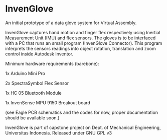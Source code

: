 InvenGlove
==========

An initial prototype of a data glove system for Virtual Assembly. 


InvenGlove captures hand motion and finger flex respectively using Inertial Measurement Unit (IMU)  and flex sensors.  The gloves is to be interfaced with a PC that runs an small program (InvenGlove Connector). This program interprets the sensors readings into object rotation, translation and zoom control inside Autodesk Inventor.

Minimum hardware requirements (barebone):


1x Arduino Mini Pro

2x SpectraSymbol Flex Sensor

1x HC 05 Bluetooth Module

1x InvenSense MPU 9150 Breakout board





(see Eagle PCB schematics and the codes for now, proper documentation should be available soon.)

InvenGlove is part of capstone project on Dept. of Mechanical Engineering, Universitas Indonesia. Released under GNU GPL v3
